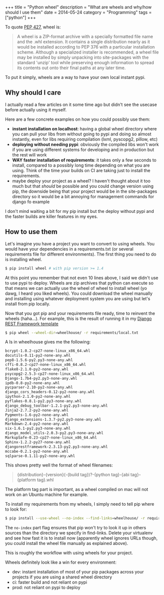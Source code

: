 +++
title = "Python wheel"
description = "What are wheels and why/how should I use them"
date = 2014-05-24
category = "Programming"
tags = ["python"]
+++

To quote [PEP 427](http://legacy.python.org/dev/peps/pep-0427/), wheel is:

> A wheel is a ZIP-format archive with a specially formatted file name and the .whl extension. It contains a single distribution nearly as it would be installed according to PEP 376 with a particular installation scheme. Although a specialized installer is recommended, a wheel file may be installed by simply unpacking into site-packages with the standard 'unzip' tool while preserving enough information to spread its contents out onto their final paths at any later time.

To put it simply, wheels are a way to have your own local instant pypi.

## Why should I care
I actually read a few articles on it some time ago but didn't see the usecase before actually using it myself.

Here are a few concrete examples on how you could possibly use them:

- **instant installation on localhost**: having a global wheel directory where you can pull your libs from without going to pypi and doing so almost instantly, even for libs requiring compilation (lxml, pyscopg2, pillow, etc)
- **deploying without needing pypi**: obviously the compiled libs won't work if you are using different systems for developing and in production but the rest will work
- **WAY faster installation of requirements**: it takes only a few seconds to install, compared to a possibly long time depending on what you are using. Think of the time your builds on CI are taking just to install the requirements.
- maybe deploy your project as a wheel? I haven't thought about it too much but that *should* be possible and you could change version using pip, the downside being that your project would be in the site-packages directory so it would be a bit annoying for management commands for django fo example

I don't mind waiting a bit for my pip install but the deploy without pypi and the faster builds are killer features in my eyes.

## How to use them
Let's imagine you have a project you want to convert to using wheels.
You would have your dependencies in a requirements.txt (or several requirements file for different environments).
The first thing you need to do is installing wheel.

```bash
$ pip install wheel # with pip version >= 1.4
```
At this point you remember that not even 10 lines above, I said we didn't use to use pypi to deploy.
Wheels are zip archives that python can execute so that means we can actually use the wheel of wheel to install wheel (yo dawg, I heard you liked wheels).
You could download the wheel manually and installing using whatever deployment system you are using but let's install from pip locally.

Now that you got pip and your requirements file ready, time to reinvent the wheels (haha...).
For example, this is the result of running it in my [Django REST Framework template](https://github.com/Keats/django-drf-template)

``` bash
$ pip wheel --wheel-dir=wheelhouse/ -r requirements/local.txt
```

A ls in wheelhouse gives me the following:
``` bash
bcrypt-1.0.2-cp27-none-linux_x86_64.whl
docutils-0.11-py2-none-any.whl
pep8-1.5.6-py2.py3-none-any.whl
cffi-0.8.2-cp27-none-linux_x86_64.whl
flake8-2.1.0-py2-none-any.whl
psycopg2-2.5.3-cp27-none-linux_x86_64.whl
Django-1.7b4-py2.py3-none-any.whl
ipdb-0.8-py2-none-any.whl
pycparser-2.10-py2-none-any.whl
django_cors_headers-0.12-py2-none-any.whl
ipython-2.1.0-py2-none-any.whl
pyflakes-0.8.1-py2.py3-none-any.whl
django_debug_toolbar-1.2.1-py2.py3-none-any.whl
Jinja2-2.7.2-py2-none-any.whl
Pygments-1.6-py2-none-any.whl
django_extensions-1.3.7-py2.py3-none-any.whl
Markdown-2.4-py2-none-any.whl
six-1.6.1-py2.py3-none-any.whl
django_model_utils-2.0.3-py2.py3-none-any.whl
MarkupSafe-0.23-cp27-none-linux_x86_64.whl
Sphinx-1.2.2-py27-none-any.whl
djangorestframework-2.3.13-py2.py3-none-any.whl
mccabe-0.2.1-py2-none-any.whl
sqlparse-0.1.11-py2-none-any.whl
```
This shows pretty well the format of wheel filenames:

> {distribution}-{version}(-{build tag})?-{python tag}-{abi tag}-{platform tag}.whl

The platform tag part is important, as a wheel compiled on mac will not work on an Ubuntu machine for example.

To install my requirements from my wheels, I simply need to tell pip where to look for:

```bash
$ pip install --use-wheel --no-index --find-links=wheelhouse/ -r requirements/local.txt
```
The `no-index` part flag ensures that pip won't try to look it up in others sources than the directory we specify in find-links.
Delete your virtualenv and see how fast it is to install now (apparently wheel ignores URLs though, you could install the wheel file manually as explained above).

This is roughly the workflow with using wheels for your project.

Wheels definitely look like a win for every environment:

- dev: instant installation of most of your pip packages across your projects if you are using a shared wheel directory
- ci: faster build and not reliant on pypi
- prod: not reliant on pypi to deploy
